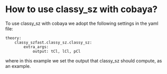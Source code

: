 # How to use classy_sz with cobaya?

To use classy_sz with cobaya we adopt the following settings in the yaml file:

```
theory:
    classy_szfast.classy_sz.classy_sz:
        extra_args:
            output: tCl, lCl, pCl
```

where in this example we set the output that classy_sz should compute, as an example.

